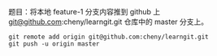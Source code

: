 题目：将本地 feature-1 分支内容推到 github 上 git@github.com:cheny/learngit.git 仓库中的 master 分支上。

```
git remote add origin git@github.com:cheny/learngit.git
git push -u origin master
```